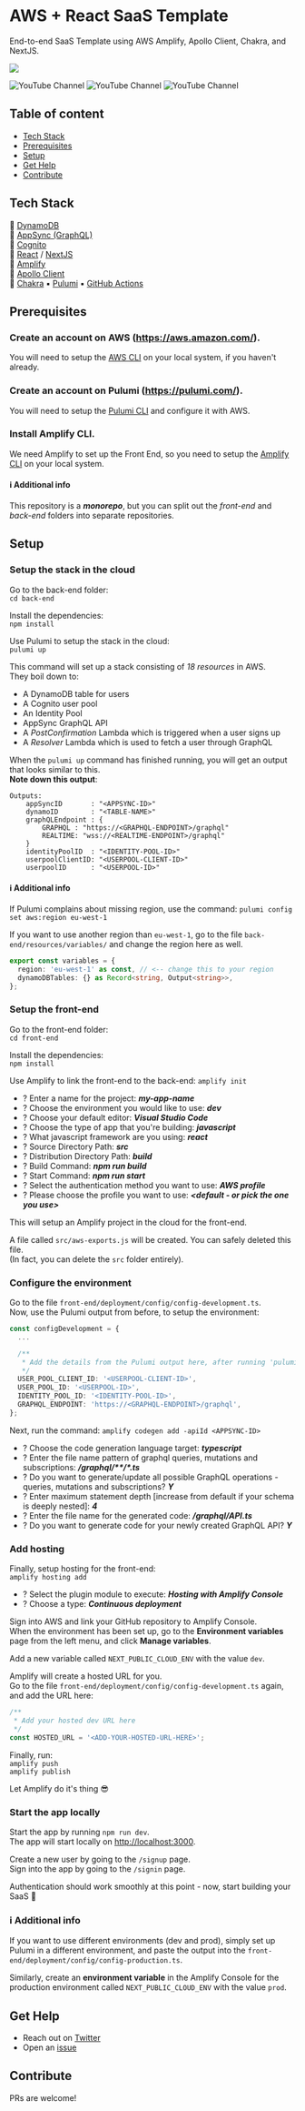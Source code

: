 # AWS + React SaaS Template

End-to-end SaaS Template using AWS Amplify, Apollo Client, Chakra, and NextJS.

![](https://imgur.com/0Q8LTqa.png)

![YouTube Channel](https://img.shields.io/youtube/views/SUjTIX0a1PM?style=social)
![YouTube Channel](https://img.shields.io/youtube/likes/SUjTIX0a1PM?style=social)
![YouTube Channel](https://img.shields.io/youtube/channel/subscribers/UCMo28ATCDU0Kn9dpilAF79Q?style=social)

## Table of content

- [Tech Stack](#tech-stack)
- [Prerequisites](#prerequisites)
- [Setup](#setup)
- [Get Help](#get-help)
- [Contribute](#contribute)

## Tech Stack

🔹 [DynamoDB](https://aws.amazon.com/dynamodb/)  
🔹 [AppSync (GraphQL)](https://aws.amazon.com/appsync/)  
🔹 [Cognito](https://aws.amazon.com/cognito/)  
🔸 [React](https://reactjs.org) / [NextJS](https://nextjs.org/)  
🔸 [Amplify](https://aws.amazon.com/amplify/)  
🔸 [Apollo Client](https://www.apollographql.com/docs/react/get-started/setup/)  
🔸 [Chakra](https://chakra-ui.com/)
▪️ [Pulumi](https://pulumi.com/)
▪️ [GitHub Actions](https://github.com/features/actions)

## Prerequisites

### Create an account on AWS (https://aws.amazon.com/).

You will need to setup the [AWS CLI](https://docs.aws.amazon.com/cli/latest/userguide/getting-started-install.html) on your local system, if you haven't already.

### Create an account on Pulumi (https://pulumi.com/).

You will need to setup the [Pulumi CLI](https://www.pulumi.com/docs/get-started/aws/begin/) and configure it with AWS.

### Install Amplify CLI.

We need Amplify to set up the Front End, so you need to setup the [Amplify CLI](https://docs.amplify.aws/cli/start/install/) on your local system.

#### ℹ️ Additional info

This repository is a **_monorepo_**, but you can split out the _front-end_ and _back-end_ folders into separate repositories.

## Setup

### Setup the stack in the cloud

Go to the back-end folder:  
`cd back-end`

Install the dependencies:  
`npm install`

Use Pulumi to setup the stack in the cloud:  
`pulumi up`

This command will set up a stack consisting of _18 resources_ in AWS.  
They boil down to:

- A DynamoDB table for users
- A Cognito user pool
- An Identity Pool
- AppSync GraphQL API
- A _PostConfirmation_ Lambda which is triggered when a user signs up
- A _Resolver_ Lambda which is used to fetch a user through GraphQL

When the `pulumi up` command has finished running, you will get an output that looks similar to this.  
**Note down this output**:

```console
Outputs:
    appSyncID       : "<APPSYNC-ID>"
    dynamoID        : "<TABLE-NAME>"
    graphQLEndpoint : {
        GRAPHQL : "https://<GRAPHQL-ENDPOINT>/graphql"
        REALTIME: "wss://<REALTIME-ENDPOINT>/graphql"
    }
    identityPoolID  : "<IDENTITY-POOL-ID>"
    userpoolClientID: "<USERPOOL-CLIENT-ID>"
    userpoolID      : "<USERPOOL-ID>"

```

#### ℹ️ Additional info

If Pulumi complains about missing region, use the command:
`pulumi config set aws:region eu-west-1`

If you want to use another region than `eu-west-1`, go to the file `back-end/resources/variables/` and change the region here as well.

```typescript
export const variables = {
  region: 'eu-west-1' as const, // <-- change this to your region
  dynamoDBTables: {} as Record<string, Output<string>>,
};
```

### Setup the front-end

Go to the front-end folder:  
`cd front-end`

Install the dependencies:  
`npm install`

Use Amplify to link the front-end to the back-end:
`amplify init`

- ? Enter a name for the project: **_my-app-name_**
- ? Choose the environment you would like to use: **_dev_**
- ? Choose your default editor: **_Visual Studio Code_**
- ? Choose the type of app that you're building: **_javascript_**
- ? What javascript framework are you using: **_react_**
- ? Source Directory Path: **_src_**
- ? Distribution Directory Path: **_build_**
- ? Build Command: **_npm run build_**
- ? Start Command: **_npm run start_**
- ? Select the authentication method you want to use: **_AWS profile_**
- ? Please choose the profile you want to use: **_<default - or pick the one you use>_**

This will setup an Amplify project in the cloud for the front-end.

A file called `src/aws-exports.js` will be created. You can safely deleted this file.  
(In fact, you can delete the `src` folder entirely).

### Configure the environment

Go to the file `front-end/deployment/config/config-development.ts`.  
Now, use the Pulumi output from before, to setup the environment:

```typescript
const configDevelopment = {
  ...

  /**
   * Add the details from the Pulumi output here, after running 'pulumi up'
   */
  USER_POOL_CLIENT_ID: '<USERPOOL-CLIENT-ID>',
  USER_POOL_ID: '<USERPOOL-ID>',
  IDENTITY_POOL_ID: '<IDENTITY-POOL-ID>',
  GRAPHQL_ENDPOINT: 'https://<GRAPHQL-ENDPOINT>/graphql',
};
```

Next, run the command:
`amplify codegen add -apiId <APPSYNC-ID>`

- ? Choose the code generation language target: **_typescript_**
- ? Enter the file name pattern of graphql queries, mutations and subscriptions: **_/graphql/\*\*/\*.ts_**
- ? Do you want to generate/update all possible GraphQL operations - queries, mutations and subscriptions? **_Y_**
- ? Enter maximum statement depth [increase from default if your schema is deeply nested]: **_4_**
- ? Enter the file name for the generated code: **_/graphql/API.ts_**
- ? Do you want to generate code for your newly created GraphQL API? **_Y_**

### Add hosting

Finally, setup hosting for the front-end:  
`amplify hosting add`

- ? Select the plugin module to execute: **_Hosting with Amplify Console_**
- ? Choose a type: **_Continuous deployment_**

Sign into AWS and link your GitHub repository to Amplify Console.  
When the environment has been set up, go to the **Environment variables** page from the left menu, and click **Manage variables**.

Add a new variable called `NEXT_PUBLIC_CLOUD_ENV` with the value `dev`.

Amplify will create a hosted URL for you.  
Go to the file `front-end/deployment/config/config-development.ts` again, and add the URL here:

```typescript
/**
 * Add your hosted dev URL here
 */
const HOSTED_URL = '<ADD-YOUR-HOSTED-URL-HERE>';
```

Finally, run:  
`amplify push`  
`amplify publish`

Let Amplify do it's thing 😎

### Start the app locally

Start the app by running `npm run dev`.  
The app will start locally on [http://localhost:3000](http://localhost:3000).

Create a new user by going to the `/signup` page.  
Sign into the app by going to the `/signin` page.

Authentication should work smoothly at this point - now, start building your SaaS 🚀

### ℹ️ Additional info

If you want to use different environments (dev and prod), simply set up Pulumi in a different environment, and paste the output into the `front-end/deployment/config/config-production.ts`.

Similarly, create an **environment variable** in the Amplify Console for the production environment called `NEXT_PUBLIC_CLOUD_ENV` with the value `prod`.

## Get Help

- Reach out on [Twitter](https://twitter.com/SimonHoiberg)
- Open an [issue](https://github.com/SimonHoiberg/saas-template/issues/new)

## Contribute

PRs are welcome!

